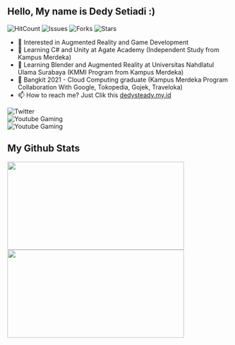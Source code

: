 ## Hello, My name is Dedy Setiadi :)

![HitCount](https://hits.dwyl.com/dedysteady/dedysteady.svg?style=flat&show=unique)
![Issues](https://img.shields.io/github/issues/dedysteady/dedysteady)
![Forks](https://img.shields.io/github/forks/dedysteady/dedysteady)
![Stars](https://img.shields.io/github/stars/dedysteady/dedysteady)

- 👀 Interested in Augmented Reality and Game Development
- 📖 Learning C# and Unity at Agate Academy (Independent Study from Kampus Merdeka)
- 📖 Learning Blender and Augmented Reality at Universitas Nahdlatul Ulama Surabaya (KMMI Program from Kampus Merdeka)
- 📖 Bangkit 2021 - Cloud Computing graduate (Kampus Merdeka Program Collaboration With Google, Tokopedia, Gojek, Traveloka)
- 📫 How to reach me? Just Clik this <a href="https://dedysteady.my.id">dedysteady.my.id</a>

![Twitter](https://img.shields.io/twitter/follow/dedysteady?style=social) </br>
![Youtube Gaming](https://img.shields.io/youtube/channel/views/UCVPtseQSVyN-O8MKZGYJ9ZA?label=Dedysteady%20Channel%20Views&style=social) </br>
![Youtube Gaming](https://img.shields.io/youtube/channel/views/UCxHRy6PJEkAVjdmEhOmpEGw?label=Little%20D%20Gaming%20Views&style=social)


## My Github Stats
<a href="https://github.com/anuraghazra/github-readme-stats">
  <img align="top" src="https://github-readme-stats.vercel.app/api/top-langs/?username=dedysteady&langs_count=8&layout=compact&theme=radical" width="400" height="200"/>
</a><a href="https://github.com/anuraghazra/convoychat">
  <img align="top" src="https://github-readme-stats.vercel.app/api?username=dedysteady&count_private=true&show_icons=true&theme=radical" width="400" height="200"/>
</a>
